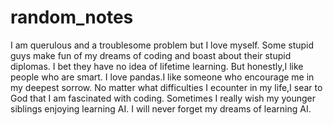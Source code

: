 # random_notes
I am querulous and a troublesome problem but I love myself.
Some stupid guys make fun of my dreams of coding and boast about their stupid diplomas. I bet they have no idea of lifetime learning.
But honestly,I like people who are smart.
I love pandas.I like someone who encourage me in my deepest sorrow.
No matter what difficulties I ecounter in my life,I sear to God that I am fascinated with coding.
Sometimes I really wish my younger siblings enjoying learning AI.
I will never forget my dreams of learning AI.
